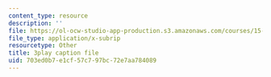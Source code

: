 ```yaml
---
content_type: resource
description: ''
file: https://ol-ocw-studio-app-production.s3.amazonaws.com/courses/15-071-the-analytics-edge-spring-2017/703ed0b7e1cf57c797bc72e7aa784089_vhkBbC9qp1M.vtt
file_type: application/x-subrip
resourcetype: Other
title: 3play caption file
uid: 703ed0b7-e1cf-57c7-97bc-72e7aa784089
---
```

